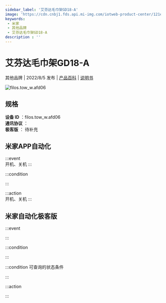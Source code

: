 ```yaml
---
sidebar_label: '艾芬达毛巾架GD18-A'
image: 'https://cdn.cnbj1.fds.api.mi-img.com/iotweb-product-center/121e81b618b6f44033f2df1ecd9f5b04_1657242004171.png?GalaxyAccessKeyId=AKVGLQWBOVIRQ3XLEW&Expires=9223372036854775807&Signature=Eb8UUPsmVSdfnlRNBAjszbGWD7U='
keywords: 
 - 米家
 - 其他品牌
 - 艾芬达毛巾架GD18-A
description : ''
---
```

# 艾芬达毛巾架GD18-A

其他品牌 | 2022/8/5 发布 | [产品百科](https://home.mi.com/webapp/content/baike/product/index.html?model=filos.tow_w.afd06/) | [说明书](https://home.mi.com/views/introduction.html?model=filos.tow_w.afd06&region=cn)

![filos.tow_w.afd06](https://cdn.cnbj1.fds.api.mi-img.com/iotweb-product-center/121e81b618b6f44033f2df1ecd9f5b04_1657242004171.png?GalaxyAccessKeyId=AKVGLQWBOVIRQ3XLEW&Expires=9223372036854775807&Signature=Eb8UUPsmVSdfnlRNBAjszbGWD7U=)

## 规格  
> 
**设备 ID** ：filos.tow_w.afd06  
**通讯协议** ：  
**极客版**  ： 待补充 


## 米家APP自动化  

:::event  
开机、关机
:::

:::condition  

:::

:::action   
开机、关机
:::

## 米家自动化极客版  

:::event  

:::

:::condition  

:::

:::condition 可查询的状态条件  

:::

:::action  

:::

        
